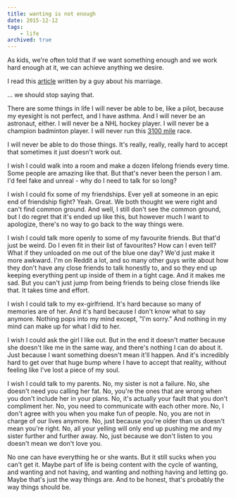 ```yaml
---
title: wanting is not enough
date: 2015-12-12
tags:
    - life
archived: true
---
```


As kids, we're often told that if we want something enough and we work hard enough at it, we can achieve anything we desire.

I read this [article](https://medium.com/matter/i-ll-never-be-my-wife-s-equal-79c9a6dda204#.6sedyf9rl) written by a guy about his marriage.

... we should stop saying that.

There are some things in life I will never be able to be, like a pilot, because my eyesight is not perfect, and I have asthma. And I will never be an astronaut, either. I will never be a NHL hockey player. I will never be a champion badminton player. I will never run this [3100 mile](https://en.wikipedia.org/wiki/Self-Transcendence_3100_Mile_Race) race.

I will never be able to do those things. It's really, really, really hard to accept that sometimes it just doesn't work out.

I wish I could walk into a room and make a dozen lifelong friends every time. Some people are amazing like that. But that's never been the person I am. I'd feel fake and unreal - why do I need to talk for so long?

I wish I could fix some of my friendships. Ever yell at someone in an epic end of friendship fight? Yeah. Great. We both thought we were right and can't find common ground. And well, I still don't see the common ground, but I do regret that it's ended up like this, but however much I want to apologize, there's no way to go back to the way things were.

I wish I could talk more openly to some of my favourite friends. But that'd just be weird. Do I even fit in their list of favourites? How can I even tell? What if they unloaded on me out of the blue one day? We'd just make it more awkward. I'm on Reddit a lot, and so many other guys write about how they don't have any close friends to talk honestly to, and so they end up keeping everything pent up inside of them in a tight cage. And it makes me sad. But you can't just jump from being friends to being close friends like that. It takes time and effort.

I wish I could talk to my ex-girlfriend. It's hard because so many of memories are of her. And it's hard because I don't know what to say anymore. Nothing pops into my mind except, "I'm sorry." And nothing in my mind can make up for what I did to her. 

I wish I could ask the girl I like out. But in the end it doesn't matter because she doesn't like me in the same way, and there's nothing I can do about it. Just because I want something doesn't mean it'll happen. And it's incredibly hard to get over that huge bump where I have to accept that reality, without feeling like I've lost a piece of my soul.

I wish I could talk to my parents. No, my sister is not a failure. No, she doesn't need you calling her fat. No, you're the ones that are wrong when you don't include her in your plans. No, it's actually your fault that you don't compliment her. No, you need to communicate with each other more. No, I don't agree with you when you make fun of people. No, you are not in charge of our lives anymore. No, just because you're older than us doesn't mean you're right. No, all your yelling will only end up pushing me and my sister further and further away. No, just because we don't listen to you doesn't mean we don't love you.

No one can have everything he or she wants. But it still sucks when you can't get it. Maybe part of life is being content with the cycle of wanting, and wanting and not having, and wanting and nothing having and letting go. Maybe that's just the way things are. And to be honest, that's probably the way things should be.
